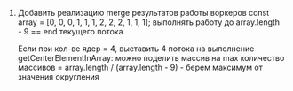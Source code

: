 1. Добавить реализацию merge результатов работы воркеров
   const array = [0, 0, 0, 1, 1, 1, 2, 2, 2, 1, 1, 1];
   выполнять работу до array.length - 9 == end текущего потока

   Если при кол-ве ядер = 4, выставить 4 потока на выполнение getCenterElementInArray:
   можно поделить массив на max количество массивов = array.length / (array.length - 9) - берем максимум от значения округления
